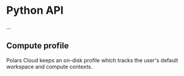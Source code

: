 # Python API

...

## Compute profile

Polars Cloud keeps an on-disk profile which tracks the user's default workspace and compute
contexts.
